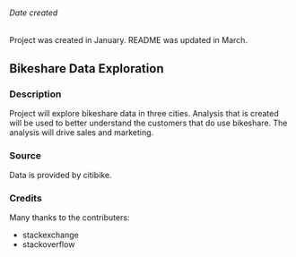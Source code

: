 ###### Date created
Project was created in January. README was updated in March.

## Bikeshare Data Exploration

### Description
Project will explore bikeshare data in three cities. Analysis that is created will be used to better understand the customers that do use bikeshare. The analysis will drive sales and marketing. 

### Source
Data is provided by citibike.

### Credits
Many thanks to the contributers:
* stackexchange
* stackoverflow

